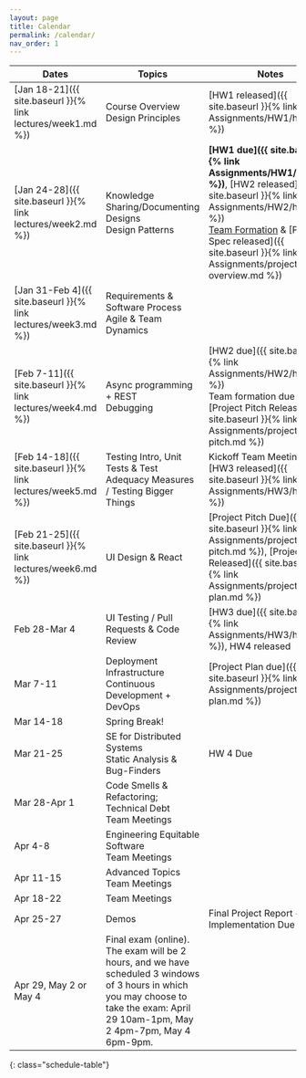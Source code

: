 ```yaml
---
layout: page
title: Calendar
permalink: /calendar/
nav_order: 1
---
```

| Dates         | Topics                                                                    | Notes                                                                  |
|---------------|---------------------------------------------------------------------------|------------------------------------------------------------------------|
| [Jan 18-21]({{ site.baseurl }}{% link lectures/week1.md %})      | Course Overview<br />Design Principles                                    | [HW1 released]({{ site.baseurl }}{% link Assignments/HW1/hw1.md %})                                                           |
| [Jan 24-28]({{ site.baseurl }}{% link lectures/week2.md %})     | Knowledge Sharing/Documenting Designs<br />Design Patterns                |  **[HW1 due]({{ site.baseurl }}{% link Assignments/HW1/hw1.md %})**, [HW2 released]({{ site.baseurl }}{% link Assignments/HW2/hw2.md %})<br /> [Team Formation](https://docs.google.com/forms/d/e/1FAIpQLSdf7hc6AZ80f9pwAOV7vPsJxpQ-0KWy_kkIABLkP761V4UPPw/viewform?usp=sf_link) & [Project Spec released]({{ site.baseurl }}{% link Assignments/project-overview.md %})      |
| [Jan 31-Feb 4]({{ site.baseurl }}{% link lectures/week3.md %})  | Requirements & Software Process<br />Agile & Team Dynamics                              |                                                                        |
| [Feb 7-11]({{ site.baseurl }}{% link lectures/week4.md %})      | Async programming + REST<br />Debugging                                   | [HW2 due]({{ site.baseurl }}{% link Assignments/HW2/hw2.md %})<br />Team formation due 2/9, [Project Pitch Released]({{ site.baseurl }}{% link Assignments/project-pitch.md %})                      |
| [Feb 14-18]({{ site.baseurl }}{% link lectures/week5.md %})     | Testing Intro, Unit Tests & Test Adequacy Measures / Testing Bigger Things                       | Kickoff Team Meeting<br />[HW3 released]({{ site.baseurl }}{% link Assignments/HW3/hw3.md %})                                    |
| [Feb 21-25]({{ site.baseurl }}{% link lectures/week6.md %})     | UI Design & React                                 | [Project Pitch Due]({{ site.baseurl }}{% link Assignments/project-pitch.md %}), [Project Plan Released]({{ site.baseurl }}{% link Assignments/project-plan.md %})                                                       |
| Feb 28-Mar 4  | UI Testing / Pull Requests & Code Review                                  | [HW3 due]({{ site.baseurl }}{% link Assignments/HW3/hw3.md %}), HW4 released                                                  |
| Mar 7-11      | Deployment Infrastructure<br />Continuous Development + DevOps            | [Project Plan due]({{ site.baseurl }}{% link Assignments/project-plan.md %})                                                       |
| Mar 14-18     | Spring Break!                                                             |                                                                        |
| Mar 21-25     | SE for Distributed Systems<br />Static Analysis & Bug-Finders                     | HW 4 Due                                                               |
| Mar 28-Apr 1 | Code Smells & Refactoring; Technical Debt<br />Team Meetings |                                                                        |
| Apr 4-8       | Engineering Equitable Software<br />Team Meetings                            |                                                                        |
| Apr 11-15     | Advanced Topics<br />Team Meetings                                            |                                                                        |
| Apr 18-22     | Team Meetings                                                                        |                                                                        |
| Apr 25-27     | Demos                                                                     | Final Project Report + Implementation Due                              |
| Apr 29, May 2 or May 4     | Final exam (online). <br />The exam will be 2 hours, and we have scheduled 3 windows of 3 hours in which you may choose to take the exam: April 29 10am-1pm, May 2 4pm-7pm, May 4 6pm-9pm. |
{: class="schedule-table"}
